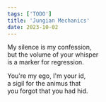 ```yaml
---
tags: ['TODO']
title: 'Jungian Mechanics'
date: 2023-10-02
---
```


My silence is my confession,  
but the volume of your whisper  
is a marker for regression.

You're my ego, I'm your id,  
a sigil for the animus that  
you forgot that you had hid.

